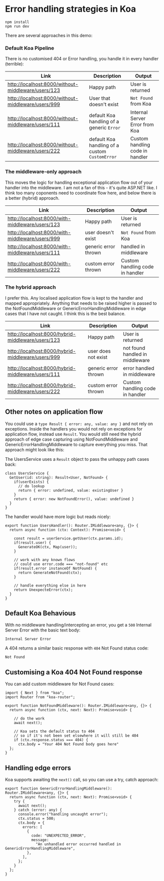 # Error handling strategies in Koa

```
npm install
npm run dev
```

There are several approaches in this demo:

### Default Koa Pipeline

There is no customised 404 or Error handling, you handle it in every handler (terrible):

| Link                                                                                                     | Description                                    | Output                          |
| -------------------------------------------------------------------------------------------------------- | ---------------------------------------------- | ------------------------------- |
| [http://localhost:8000/without-middleware/users/123](http://localhost:8000/without-middleware/users/123) | Happy path                                     | User is returned                |
| [http://localhost:8000/without-middleware/users/999](http://localhost:8000/without-middleware/users/999) | User that doesn't exist                        | `Not Found` from Koa            |
| [http://localhost:8000/without-middleware/users/111](http://localhost:8000/without-middleware/users/111) | default Koa handling of a generic `Error`      | Internal Server Error from Koa  |
| [http://localhost:8000/without-middleware/users/222](http://localhost:8000/without-middleware/users/111) | default Koa handling of a custom `CustomError` | Custom handling code in handler |

### The middleware-only approach

This moves the logic for handling exceptional application flow out of your handler into the middleware. I am not a fan of this - it's quite ASP.NET like. I think too many coponents need to coordinate flow here, and below there is a better (hybrid) approach.

| Link                                                                                               | Description          | Output                          |
| -------------------------------------------------------------------------------------------------- | -------------------- | ------------------------------- |
| [http://localhost:8000/with-middleware/users/123](http://localhost:8000/with-middleware/users/123) | Happy path           | User is returned                |
| [http://localhost:8000/with-middleware/users/999](http://localhost:8000/with-middleware/users/999) | user doesn't exist   | `Not Found` from Koa            |
| [http://localhost:8000/with-middleware/users/111](http://localhost:8000/with-middleware/users/111) | generic error thrown | handled in middleware           |
| [http://localhost:8000/with-middleware/users/222](http://localhost:8000/with-middleware/users/111) | custom error thrown  | Custom handling code in handler |

### The hybrid approach

I prefer this. Any localised application flow is kept to the handler and mapped appropriately. Anything that needs to be raised higher is passed to the NotFoundMiddleware or GenericErrorHandlingMiddleware in edge cases that I have not caught. I think this is the best balance.

| Link                                                                                                   | Description          | Output                          |
| ------------------------------------------------------------------------------------------------------ | -------------------- | ------------------------------- |
| [http://localhost:8000/hybrid-middleware/users/123](http://localhost:8000/hybrid-middleware/users/123) | Happy path           | User is returned                |
| [http://localhost:8000/hybrid-middleware/users/999](http://localhost:8000/hybrid-middleware/users/999) | user does not exist  | not found handled in middleware |
| [http://localhost:8000/hybrid-middleware/users/111](http://localhost:8000/with-middleware/users/111)   | generic error thrown | error handled in middleware     |
| [http://localhost:8000/hybrid-middleware/users/222](http://localhost:8000/with-middleware/users/111)   | custom error thrown  | Custom handling code in handler |

## Other notes on application flow

You could use a `type Result { error: any, value: any }` and not rely on exceptions. Inside the handlers you would not rely on exceptions for application flow, instead use `Result`. You would still need the hybrid approach of edge case capturing using NotFoundMiddleware and GenericErrorHandlingMiddleware to capture everything you miss. That approach might look like this:

The UsersService uses a `Result` object to pass the unhappy path cases back:

```
class UsersService {
  GetUser(id: string): Result<User, NotFound> {
    if(userExists) {
      // do lookup
      return { error: undefined, value: existingUser }
    }
    return { error: new NotFoundError(), value: undefined }
  }
}
```

The handler would have more logic but reads nicely:

```
export function UsersHandler(): Router.IMiddleware<any, {}> {
  return async function (ctx: Context): Promise<void> {

    const result = userService.getUser(ctx.params.id);
    if(result.user) {
      GenerateOK(ctx, Map(user));
    }

    // work with any known flows
    // could use error.code === "not-found" etc
    if(result.error instanceOf NotFound) {
      return GenerateNotFound(ctx);
    }

    // handle everything else in here
    return UnexpecteError(ctx);
  }
}
```

## Default Koa Behavious

With no middleware handling/intercepting an error, you get a `500` Internal Server Error with the basic text body:

```
Internal Server Error
```

A 404 returns a similar basic response with `404` Not Found status code:

```
Not Found
```

## Customising a Koa 404 Not Found response

You can add custom middleware for Not Found cases:

```
import { Next } from "koa";
import Router from "koa-router";

export function NotFoundMiddleware(): Router.IMiddleware<any, {}> {
  return async function (ctx, next: Next): Promise<void> {

    // do the work
    await next();

    // Koa sets the default status to 404
    // so if it's not been set elsewhere it will still be 404
    if (ctx.response.status === 404) {
      ctx.body = "Your 404 Not Found body goes here"
  };
}
```

## Handling edge errors

Koa supports awaiting the `next()` call, so you can use a try, catch approach:

```
export function GenericErrorHandlingMiddleware(): Router.IMiddleware<any, {}> {
  return async function (ctx, next: Next): Promise<void> {
    try {
      await next();
    } catch (error: any) {
      console.error("handling uncaught error");
      ctx.status = 500;
      ctx.body = {
        errors: [
          {
            code: "UNEXPECTED_ERROR",
            message:
              "An unhandled error occurred handled in GenericErrorHandlingMiddleware",
          },
        ],
      };
    }
  };
}
```
